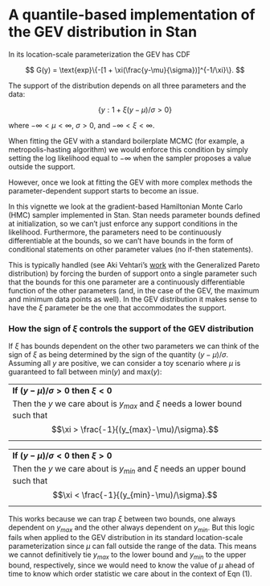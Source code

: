 A quantile-based implementation of the GEV distribution in Stan
================

In its location-scale parameterization the GEV has CDF

$$
G(y) = \text{exp}\{-[1 + \xi(\frac{y-\mu}{\sigma})]^{-1/\xi}\}.
$$

The support of the distribution depends on all three parameters and the
data:

$$
\{ y : 1 + \xi(y-\mu)/\sigma > 0 \}
$$

where $-\infty < \mu < \infty$, $\sigma > 0$, and
$-\infty < \xi < \infty$.

When fitting the GEV with a standard boilerplate MCMC (for example, a
metropolis-hasting algorithm) we would enforce this condition by simply
setting the log likelihood equal to $-\infty$ when the sampler proposes
a value outside the support.

However, once we look at fitting the GEV with more complex methods the
parameter-dependent support starts to become an issue.

In this vignette we look at the gradient-based Hamiltonian Monte Carlo
(HMC) sampler implemented in Stan. Stan needs parameter bounds defined
at initialization, so we can’t just enforce any support conditions in
the likelihood. Furthermore, the parameters need to be continuously
differentiable at the bounds, so we can’t have bounds in the form of
conditional statements on other parameter values (no if-then
statements).

This is typically handled (see Aki Vehtari’s
[work](https://mc-stan.org/users/documentation/case-studies/gpareto_functions.html)
with the Generalized Pareto distribution) by forcing the burden of
support onto a single parameter such that the bounds for this one
parameter are a continuously differentiable function of the other
parameters (and, in the case of the GEV, the maximum and minimum data
points as well). In the GEV distribution it makes sense to have the
$\xi$ parameter be the one that accommodates the support.

### How the sign of $\xi$ controls the support of the GEV distribution

If $\xi$ has bounds dependent on the other two parameters we can think
of the sign of $\xi$ as being determined by the sign of the quantity
$(y-\mu)/\sigma$. Assuming all $y$ are positive, we can consider a toy
scenario where $\mu$ is guaranteed to fall between min($y$) and
max($y$):

<p align="center">

|                                                                                                                            |
|----------------------------------------------------------------------------------------------------------------------------|
| **If $(y-\mu)/\sigma > 0$ then $\xi < 0$**                                                                                 |
| Then the $y$ we care about is $y_{max}$ and $\xi$ needs a lower bound such that $$\xi > \frac{-1}{(y_{max}-\mu)/\sigma}.$$ |

|                                                                                                                             |
|-----------------------------------------------------------------------------------------------------------------------------|
| **If $(y-\mu)/\sigma < 0$ then $\xi > 0$**                                                                                  |
| Then the $y$ we care about is $y_{min}$ and $\xi$ needs an upper bound such that $$\xi < \frac{-1}{(y_{min}-\mu)/\sigma}.$$ |

</p>

This works because we can trap $\xi$ between two bounds, one always
dependent on $y_{max}$ and the other always dependent on $y_{min}$. But
this logic fails when applied to the GEV distribution in its standard
location-scale parameterization since $\mu$ can fall outside the range
of the data. This means we cannot definitively tie $y_{max}$ to the
lower bound and $y_{min}$ to the upper bound, respectively, since we
would need to know the value of $\mu$ ahead of time to know which order
statistic we care about in the context of Eqn (1).
